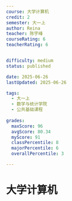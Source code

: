 ```yaml
---
course: 大学计算机
credit: 2
semester: 大一上
author: Reina
teacher: 陈宇峰
courseRating: 6
teacherRating: 6


difficulty: medium
status: published

date: 2025-06-26
lastUpdated: 2025-06-26

tags: 
  - 大一上
  - 数学与统计学院
  - 公共基础课程
  
grades:
  maxScore: 96
  avgScore: 80.34
  myScore: 91
  classPercentile: 8
  majorPercentile: 6
  overallPercentile: 3

---
```



# 大学计算机
